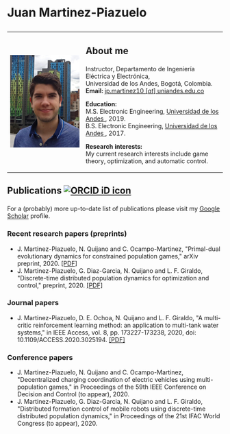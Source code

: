 
<html>
<h1>
<p> <b>Juan Martinez-Piazuelo</b> </p>
</h1>

<table border="0" cellpadding="5" cellspacing="0" width="100%">
  <tbody>
    <tr>
      <td width="35%">
      <img src="https://raw.githubusercontent.com/Martinez-Piazuelo/martinez-piazuelo.github.io/master/images/photo.png"
           alt="Photo"
           width="225" />
      </td>
      <td valign="top" width="65%">
      <h2>
      <p> <b>About me</b> <br> </p>
      </h2>
      <p>Instructor, Departamento de Ingeniería Eléctrica y Electrónica, <br>
      Universidad de los Andes, Bogotá, Colombia. <br>
      <b>Email:</b> <a href = "mailto: jp.martinez10@uniandes.edu.co"> jp.martinez10 [<i>at</i>] uniandes.edu.co </a>
      </p>
      <p> </p>
      <p><b>Education:</b> <br>
         M.S. Electronic Engineering, <a href="https://uniandes.edu.co"> Universidad de los Andes </a>, 2019. <br>
         B.S. Electronic Engineering, <a href="https://uniandes.edu.co"> Universidad de los Andes </a>, 2017.         
      </p>
      <p> </p>
      <p><b>Research interests:</b> <br>
         My current research interests include game theory, optimization, and automatic control. 
      </p>
      </td>
    </tr>
  </tbody>
</table>

<h2>
<p> <b>Publications</b> <a itemprop="sameAs" content="https://orcid.org/0000-0002-3032-0502" href="https://orcid.org/0000-0002-3032-0502" target="orcid.widget" rel="me noopener noreferrer" style="vertical-align:top;"><img src="https://orcid.org/sites/default/files/images/orcid_16x16.png" style="width:1em;margin-right:.5em;" alt="ORCID iD icon"></a> </p>
</h2>

<p> For a (probably) more up-to-date list of publications please visit my <a href="https://scholar.google.com/citations?user=lSaf1NgAAAAJ&hl=es">Google Scholar</a> profile.</p>

<h3>
<p> <b>Recent research papers (preprints)</b> </p>
</h3>
<ul>

<li> J. Martinez-Piazuelo, N. Quijano and C. Ocampo-Martinez, "Primal-dual evolutionary dynamics for constrained population games," arXiv preprint, 2020. <a href="https://arxiv.org/pdf/2008.09089.pdf">[PDF]</a>
</li>

<li> J. Martinez-Piazuelo, G. Diaz-Garcia, N. Quijano and L. F. Giraldo, "Discrete-time distributed population dynamics for optimization and control," preprint, 2020. <a href="https://github.com/Martinez-Piazuelo/martinez-piazuelo.github.io/blob/master/preprints/2020/DTDPD.pdf">[PDF]</a>
</li>

</ul>

<h3>
<p> <b>Journal papers</b> </p>
</h3>
<ul>

<li>J. Martinez-Piazuelo, D. E. Ochoa, N. Quijano and L. F. Giraldo, "A multi-critic reinforcement learning method: an application to multi-tank water systems," in IEEE Access, vol. 8, pp. 173227-173238, 2020, doi: 10.1109/ACCESS.2020.3025194. <a href="https://ieeexplore.ieee.org/stamp/stamp.jsp?arnumber=9200594">[PDF]</a>
</li>

</ul>

<h3>
<p> <b>Conference papers</b> </p>
</h3>
<ul>

<li> J. Martinez-Piazuelo, N. Quijano and C. Ocampo-Martinez, "Decentralized charging coordination of electric vehicles using multi-population games," in Proceedings of the 59th IEEE Conference on Decision and Control (to appear), 2020.
</li>

<li> J. Martinez-Piazuelo, G. Diaz-Garcia, N. Quijano and L. F. Giraldo, "Distributed formation control of mobile robots using discrete-time distributed population dynamics," in Proceedings of the 21st IFAC World Congress (to appear), 2020.
</li>

</ul>

</html>


